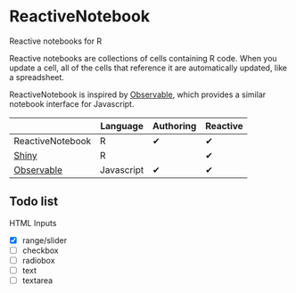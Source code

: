 # ReactiveNotebook
Reactive notebooks for R

Reactive notebooks are collections of cells containing R code. When you update a cell, all of the cells that reference it are automatically updated, like a spreadsheet.

ReactiveNotebook is inspired by [Observable](http://observablehq.com), which provides a similar notebook interface for Javascript.


|                                      | Language   | Authoring | Reactive |
|--------------------------------------|------------|-----------|----------|
| ReactiveNotebook                     | R          | ✔         | ✔        |
| [Shiny](http://shiny.rstudio.com/)   | R          |           | ✔        |
| [Observable](http://observablehq.com)| Javascript | ✔         | ✔        |

## Todo list

HTML Inputs

- [x] range/slider
- [ ] checkbox
- [ ] radiobox
- [ ] text
- [ ] textarea